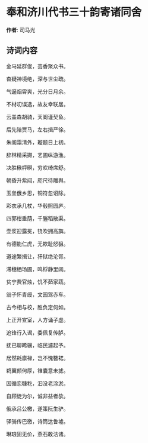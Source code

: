 # 奉和济川代书三十韵寄诸同舍

**作者**: 司马光

## 诗词内容

金马延群俊，芸香聚众书。

杳疑神境绝，深与世尘疏。

气逼烟霄爽，光分日月余。

不材叨误选，故友幸联居。

云盖森胡骑，天阍谨契鱼。

后先陪贾马，左右揖严徐。

朱阁霜清外，璇题日上初。

辞林精采撷，艺圃纵游渔。

决胜楸枰暝，穷欢绮席舒。

朝昏升紫闼，咫尺待雕舆。

玉垒俄乡思，铜符忽诏除。

彩衣承几杖，华毂照园庐。

四郭柑垂荫，千塍稻散渠。

壶浆迎露冕，铙吹拥高旟。

有德能仁虎，无欺耻怒狙。

道途繁揖让，犴狱绝沦胥。

滞穗栖场圃，鸣桴静里闾。

贫宁费官烛，饥不茹家蔬。

翁子怀青绶，文园驾赤车。

古今相与校，胜负定何如。

上正开宣室，人方诵子虚。

追锋行入谒，委佩复传胪。

抚已聊晞骥，临民遽起予。

居然耗廪禄，岂不愧簪裙。

鹈翼颜何厚，锥囊意未摅。

因循恋糠籺，汩没老涂淤。

自顾徒为尔，诚非益者欤。

俄承吕公檄，遂策阮生驴。

驿骑传巴徼，诗筒达鲁墟。

琳琅固无价，燕石敢沽诸。

